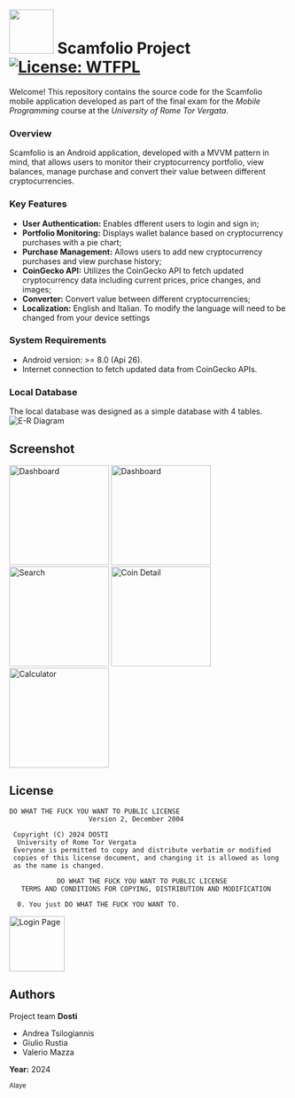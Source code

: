 # <img title="" src="https://raw.githubusercontent.com/zeroParanoie/ScamFolio/main/app/src/main/res/mipmap-xxxhdpi/ic_launcher.png" alt="" width="80" data-align="inline" data-align="bottom"> Scamfolio Project [![License: WTFPL](https://img.shields.io/badge/License-WTFPL-brightgreen.svg)](http://www.wtfpl.net/about/) 
Welcome! This repository contains the source code for the Scamfolio mobile application developed as part of the final exam for the *Mobile Programming* course at the *University of Rome Tor Vergata*.
### Overview
Scamfolio is an Android application, developed with a MVVM pattern in mind, that allows users to monitor their cryptocurrency portfolio, view balances, manage purchase and convert their value between different cryptocurrencies.

### Key Features

- **User Authentication:** Enables dfferent users to login and sign in;
- **Portfolio Monitoring:** Displays wallet balance based on cryptocurrency purchases with a pie chart;
- **Purchase Management:** Allows users to add new cryptocurrency purchases and view purchase history;
- **CoinGecko API:** Utilizes the CoinGecko API to fetch updated cryptocurrency data including current prices, price changes, and images;
- **Converter:** Convert value between different cryptocurrencies;
- **Localization:** English and Italian. To modify the
  language will need to be changed from your device settings

### System Requirements
- Android version: >= 8.0 (Api 26).
- Internet connection to fetch updated data from CoinGecko APIs.

### Local Database
The local database was designed as a simple database with 4 tables.
![E-R Diagram](https://raw.githubusercontent.com/zeroParanoie/ScamFolio/pic/scamfolio_db_er.png)


## Screenshot
<p float="left">
  <img title="Login" src="https://raw.githubusercontent.com/zeroParanoie/ScamFolio/main/pic/login_page.png" alt="Dashboard" width="180" data-align="inline" data-align="center">  
  <img title="Dashboard" src="https://raw.githubusercontent.com/zeroParanoie/ScamFolio/main/pic/dashboard.png" alt="Dashboard" width="180" data-align="inline" data-align="center">
  <img title="Search" src="https://raw.githubusercontent.com/zeroParanoie/ScamFolio/main/pic/search.png" alt="Search" width="180" data-align="inline" data-align="center">
  <img title="Coin Detail" src="https://raw.githubusercontent.com/zeroParanoie/ScamFolio/main/pic/coindetail.png" alt="Coin Detail" width="180" data-align="inline" data-align="center">
  <img title="Calculator" src="https://raw.githubusercontent.com/zeroParanoie/ScamFolio/main/pic/calculator.png" alt="Calculator" width="180" data-align="inline" data-align="center">
</p>





## License

```
DO WHAT THE FUCK YOU WANT TO PUBLIC LICENSE
                    Version 2, December 2004

 Copyright (C) 2024 DOSTI
  University of Rome Tor Vergata
 Everyone is permitted to copy and distribute verbatim or modified
 copies of this license document, and changing it is allowed as long
 as the name is changed.

            DO WHAT THE FUCK YOU WANT TO PUBLIC LICENSE
   TERMS AND CONDITIONS FOR COPYING, DISTRIBUTION AND MODIFICATION

  0. You just DO WHAT THE FUCK YOU WANT TO.
```
<img title="Login Page" src="https://upload.wikimedia.org/wikipedia/commons/0/05/WTFPL_logo.svg" alt="Login Page" width="100" data-align="inline" data-align="bottom">

## Authors
Project team __Dosti__
+ Andrea Tsilogiannis
+ Giulio Rustia
+ Valerio Mazza

**Year:** 2024

<sub> Alaye</sub>
